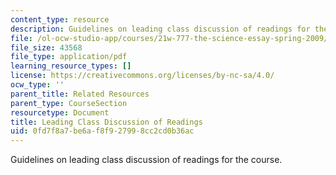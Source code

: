 ```yaml
---
content_type: resource
description: Guidelines on leading class discussion of readings for the course.
file: /ol-ocw-studio-app/courses/21w-777-the-science-essay-spring-2009/0fd7f8a7be6af8f927998cc2cd0b36ac_MIT21W_777s09_res02_discussion.pdf
file_size: 43568
file_type: application/pdf
learning_resource_types: []
license: https://creativecommons.org/licenses/by-nc-sa/4.0/
ocw_type: ''
parent_title: Related Resources
parent_type: CourseSection
resourcetype: Document
title: Leading Class Discussion of Readings
uid: 0fd7f8a7-be6a-f8f9-2799-8cc2cd0b36ac
---
```

Guidelines on leading class discussion of readings for the course.